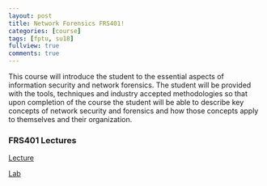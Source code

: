 ```yaml
---
layout: post
title: Network Forensics FRS401!
categories: [course]
tags: [fptu, su18]
fullview: true
comments: true
---
```


This course will introduce the student to the essential aspects of information security and network forensics.  The student will be provided  with the tools, techniques and industry accepted methodologies so that upon completion of the course the student will be able to describe key concepts of network security and forensics and how those concepts apply to themselves and their organization.

### FRS401 Lectures

<a class="btn btn-default" href="http://cms.fpt.edu.vn/elearning/mod/forum/discuss.php?d=2335">Lecture</a>

<a class="btn btn-default" href="http://cms.fpt.edu.vn/elearning/mod/forum/discuss.php?d=2336">Lab</a>
